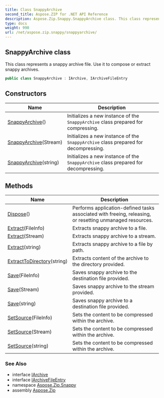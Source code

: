 ```yaml
---
title: Class SnappyArchive
second_title: Aspose.ZIP for .NET API Reference
description: Aspose.Zip.Snappy.SnappyArchive class. This class represents a snappy archive file. Use it to compose or extract snappy archives
type: docs
weight: 990
url: /net/aspose.zip.snappy/snappyarchive/
---
```

## SnappyArchive class

This class represents a snappy archive file. Use it to compose or extract snappy archives.

```csharp
public class SnappyArchive : IArchive, IArchiveFileEntry
```

## Constructors

| Name | Description |
| --- | --- |
| [SnappyArchive](snappyarchive/#constructor)() | Initializes a new instance of the `SnappyArchive` class prepared for compressing. |
| [SnappyArchive](snappyarchive/#constructor_1)(Stream) | Initializes a new instance of the `SnappyArchive` class prepared for decompressing. |
| [SnappyArchive](snappyarchive/#constructor_2)(string) | Initializes a new instance of the `SnappyArchive` class prepared for decompressing. |

## Methods

| Name | Description |
| --- | --- |
| [Dispose](../../aspose.zip.snappy/snappyarchive/dispose/)() | Performs application-defined tasks associated with freeing, releasing, or resetting unmanaged resources. |
| [Extract](../../aspose.zip.snappy/snappyarchive/extract/#extract_1)(FileInfo) | Extracts snappy archive to a file. |
| [Extract](../../aspose.zip.snappy/snappyarchive/extract/#extract_2)(Stream) | Extracts snappy archive to a stream. |
| [Extract](../../aspose.zip.snappy/snappyarchive/extract/#extract)(string) | Extracts snappy archive to a file by path. |
| [ExtractToDirectory](../../aspose.zip.snappy/snappyarchive/extracttodirectory/)(string) | Extracts content of the archive to the directory provided. |
| [Save](../../aspose.zip.snappy/snappyarchive/save/#save)(FileInfo) | Saves snappy archive to the destination file provided. |
| [Save](../../aspose.zip.snappy/snappyarchive/save/#save_1)(Stream) | Saves snappy archive to the stream provided. |
| [Save](../../aspose.zip.snappy/snappyarchive/save/#save_2)(string) | Saves snappy archive to a destination file provided. |
| [SetSource](../../aspose.zip.snappy/snappyarchive/setsource/#setsource)(FileInfo) | Sets the content to be compressed within the archive. |
| [SetSource](../../aspose.zip.snappy/snappyarchive/setsource/#setsource_1)(Stream) | Sets the content to be compressed within the archive. |
| [SetSource](../../aspose.zip.snappy/snappyarchive/setsource/#setsource_2)(string) | Sets the content to be compressed within the archive. |

### See Also

* interface [IArchive](../../aspose.zip/iarchive/)
* interface [IArchiveFileEntry](../../aspose.zip/iarchivefileentry/)
* namespace [Aspose.Zip.Snappy](../../aspose.zip.snappy/)
* assembly [Aspose.Zip](../../)


